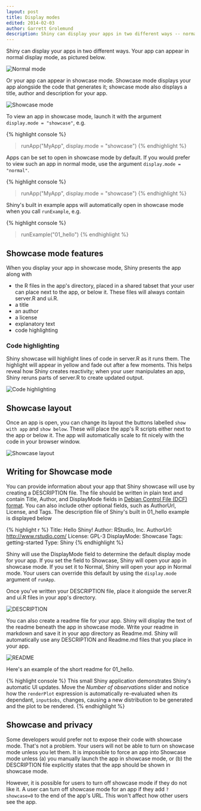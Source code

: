 ```yaml
---
layout: post
title: Display modes
edited: 2014-02-03
author: Garrett Grolemund
description: Shiny can display your apps in two different ways -- normal mode and showcase mode.
---
```


Shiny can display your apps in two different ways. Your app can appear in normal display mode, as pictured below.

![Normal mode](/images/normal-mode.png)

Or your app can appear in showcase mode. Showcase mode displays your app alongside the code that generates it; showcase mode also displays a title, author and description for your app.

![Showcase mode](/images/showcase-mode.png)

To view an app in showcase mode, launch it with the argument `display.mode = "showcase"`, e.g.

{% highlight console %}
> runApp("MyApp", display.mode = "showcase")
{% endhighlight %}

Apps can be set to open in showcase mode by default. If you would prefer to view such an app in normal mode, use the argument `display.mode = "normal"`. 

{% highlight console %}
> runApp("MyApp", display.mode = "showcase")
{% endhighlight %}

Shiny's built in example apps will automatically open in showcase mode when you call `runExample`, e.g.

{% highlight console %}
> runExample("01_hello")
{% endhighlight %}

## Showcase mode features

When you display your app in showcase mode, Shiny presents the app along with

* the R files in the app's directory, placed in a shared tabset that your user can place next to the app, or below it. These files will always contain server.R and ui.R.
* a title
* an author
* a license
* explanatory text
* code highlighting

### Code highlighting

Shiny showcase will highlight lines of code in server.R as it runs them. The highlight will appear in yellow and fade out after a few moments. This helps reveal how Shiny creates reactivity; when your user manipulates an app, Shiny reruns parts of server.R to create updated output. 

![Code highlighting](/images/code-highlighting.png)

## Showcase layout

Once an app is open, you can change its layout the buttons labelled `show with app` and `show below`. These will place the app's R scripts either next to the app or below it. The app will automatically scale to fit nicely with the code in your browser window.

![Showcase layout](/images/showcase-layout.png)

## Writing for Showcase mode

You can provide information about your app that Shiny showcase will use by creating a DESCRIPTION file. The file should be written in plain text and contain Title, Author, and DisplayMode fields in [Debian Control File (DCF) format](http://www.debian.org/doc/debian-policy/ch-controlfields.html). You can also include other optional fields, such as AuthorUrl, License, and Tags. The description file of Shiny's built in 01_hello example is displayed below

{% highlight r %}
Title: Hello Shiny!
Author: RStudio, Inc.
AuthorUrl: http://www.rstudio.com/
License: GPL-3
DisplayMode: Showcase
Tags: getting-started
Type: Shiny
{% endhighlight %}

Shiny will use the DisplayMode field to determine the default display mode for your app. If you set the field to Showcase, Shiny will open your app in showcase mode. If you set it to Normal, Shiny will open your app in Normal mode. Your users can override this default by using the `display.mode` argument of `runApp`.

Once you've written your DESCRIPTION file, place it alongside the server.R and ui.R files in your app's directory.

![DESCRIPTION](/images/description.png)

You can also create a readme file for your app. Shiny will display the text of the readme beneath the app in showcase mode. Write your readme in markdown and save it in your app directory as Readme.md. Shiny will automatically use any DESCRIPTION and Readme.md files that you place in your app.

![README](/images/readme.png)

Here's an example of the short readme for 01_hello.

{% highlight console %}
This small Shiny application demonstrates Shiny's automatic UI updates. Move the *Number of observations* slider and notice how the `renderPlot` expression is automatically re-evaluated when its dependant, `input$obs`, changes, causing a new distribution to be generated and the plot to be rendered.
{% endhighlight %}

## Showcase and privacy

Some developers would prefer not to expose their code with showcase mode. That's not a problem. Your users will not be able to turn on showcase mode unless you let them. It is impossible to force an app into Showcase mode unless (a) you manually launch the app in showcase mode, or (b) the DESCRIPTION file explicitly states that the app should be shown in showcase mode. 

However, it is possible for users to turn off showcase mode if they do not like it. A user can turn off showcase mode for an app if they add `?showcase=0` to the end of the app's URL. This won't affect how other users see the app.